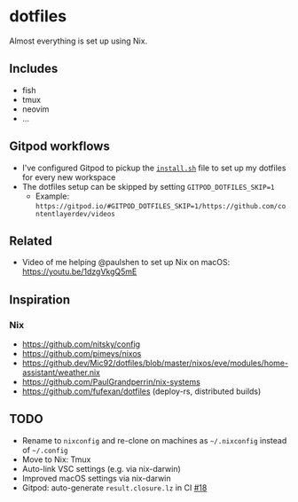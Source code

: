 # dotfiles

Almost everything is set up using Nix.

## Includes

- fish
- tmux
- neovim
- ...

## Gitpod workflows

- I've configured Gitpod to pickup the [`install.sh`](./install.sh) file to set up my dotfiles for every new workspace
- The dotfiles setup can be skipped by setting `GITPOD_DOTFILES_SKIP=1`
  - Example: `https://gitpod.io/#GITPOD_DOTFILES_SKIP=1/https://github.com/contentlayerdev/videos`

## Related

- Video of me helping @paulshen to set up Nix on macOS: https://youtu.be/1dzgVkgQ5mE

## Inspiration

### Nix

- https://github.com/nitsky/config
- https://github.com/pimeys/nixos
- https://github.dev/Mic92/dotfiles/blob/master/nixos/eve/modules/home-assistant/weather.nix
- https://github.com/PaulGrandperrin/nix-systems
- https://github.com/fufexan/dotfiles (deploy-rs, distributed builds)

## TODO

- Rename to `nixconfig` and re-clone on machines as `~/.nixconfig` instead of `~/.config`
- Move to Nix: Tmux
- Auto-link VSC settings (e.g. via nix-darwin)
- Improved macOS settings via nix-darwin
- Gitpod: auto-generate `result.closure.lz` in CI [#18](https://github.com/schickling/dotfiles/issues/18)
